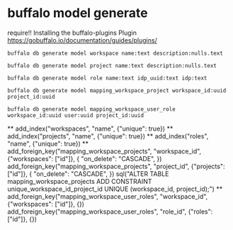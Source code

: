 
# buffalo model generate

require!!
Installing the buffalo-plugins Plugin
https://gobuffalo.io/documentation/guides/plugins/


```
buffalo db generate model workspace name:text description:nulls.text

buffalo db generate model project name:text description:nulls.text

buffalo db generate model role name:text idp_uuid:text idp:text

buffalo db generate model mapping_workspace_project workspace_id:uuid project_id:uuid

buffalo db generate model mapping_workspace_user_role workspace_id:uuid user:uuid project_id:uuid
```
**
add_index("workspaces", "name", {"unique": true})
**
add_index("projects", "name", {"unique": true})
**
add_index("roles", "name", {"unique": true})
**
add_foreign_key("mapping_workspace_projects", "workspace_id", {"workspaces": ["id"]}, {
	"on_delete": "CASCADE",
})
add_foreign_key("mapping_workspace_projects", "project_id", {"projects": ["id"]}, {
	"on_delete": "CASCADE",
})
sql("ALTER TABLE mapping_workspace_projects ADD CONSTRAINT unique_workspace_id_project_id UNIQUE (workspace_id, project_id);")
**
add_foreign_key("mapping_workspace_user_roles", "workspace_id", {"workspaces": ["id"]}, {})
add_foreign_key("mapping_workspace_user_roles", "role_id", {"roles": ["id"]}, {})